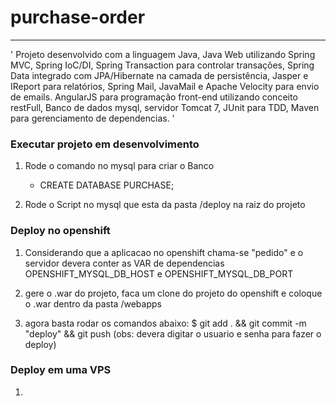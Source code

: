 # purchase-order
----------------------------

'
Projeto desenvolvido com a linguagem Java, 
Java Web utilizando Spring MVC, 
Spring IoC/DI, Spring Transaction para controlar transações, 
Spring Data integrado com JPA/Hibernate na camada de persistência, 
Jasper e IReport para relatórios, Spring Mail, JavaMail e Apache Velocity para envio de emails.
AngularJS para programação front-end utilizando conceito restFull,
Banco de dados mysql, servidor Tomcat 7, JUnit para TDD, Maven para gerenciamento de dependencias.
'

### Executar projeto em desenvolvimento

1. Rode o comando no mysql para criar o Banco
	- CREATE DATABASE PURCHASE;
	
2. Rode o Script no mysql que esta da pasta /deploy na raiz do projeto


### Deploy no openshift

1. Considerando que a aplicacao no openshift chama-se "pedido" e o servidor 
 devera conter as VAR de dependencias OPENSHIFT_MYSQL_DB_HOST e OPENSHIFT_MYSQL_DB_PORT
 
2. gere o .war do projeto, faca um clone do projeto do openshift e coloque o .war dentro da pasta /webapps

3. agora basta rodar os comandos abaixo: 
	$ git add . && git commit -m "deploy" && git push 
(obs: devera digitar o usuario e senha para fazer o deploy)


### Deploy em uma VPS

1.  